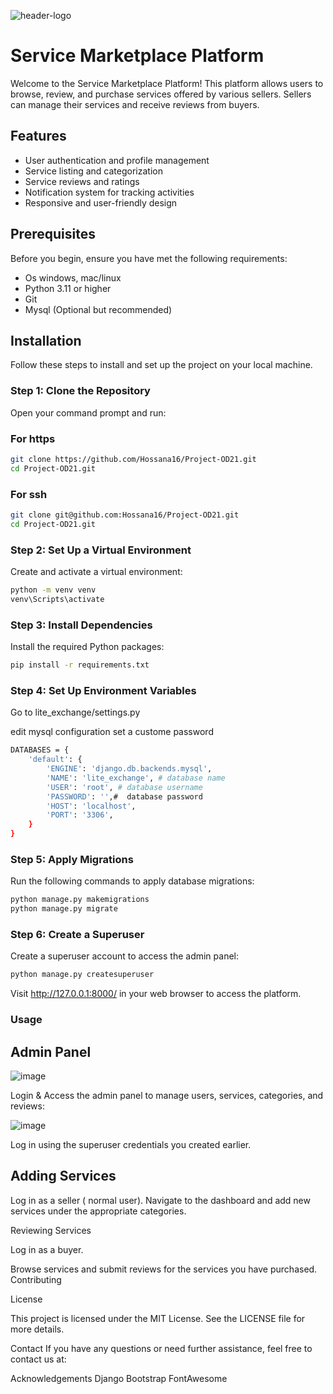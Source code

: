 ![header-logo](https://github.com/Hossana16/Project-OD21/assets/80108666/52537967-4cda-48ad-ad6b-9fd283f9871d)


# Service Marketplace Platform

Welcome to the Service Marketplace Platform! This platform allows users to browse, review, and purchase services offered by various sellers. Sellers can manage their services and receive reviews from buyers.

## Features

- User authentication and profile management
- Service listing and categorization
- Service reviews and ratings
- Notification system for tracking activities
- Responsive and user-friendly design

## Prerequisites

Before you begin, ensure you have met the following requirements:

- Os windows, mac/linux
- Python 3.11 or higher
- Git
- Mysql (Optional but recommended)

## Installation

Follow these steps to install and set up the project on your local machine.

### Step 1: Clone the Repository

Open your command prompt and run:

### For https

```sh
git clone https://github.com/Hossana16/Project-OD21.git
cd Project-OD21.git
```

### For ssh
```sh
git clone git@github.com:Hossana16/Project-OD21.git
cd Project-OD21.git
```

### Step 2: Set Up a Virtual Environment

Create and activate a virtual environment:

```sh
python -m venv venv
venv\Scripts\activate
```

### Step 3: Install Dependencies
Install the required Python packages:

```sh
pip install -r requirements.txt
```

### Step 4: Set Up Environment Variables
Go to lite_exchange/settings.py

edit mysql configuration set a custome password 

```sh
DATABASES = {
    'default': {
        'ENGINE': 'django.db.backends.mysql',
        'NAME': 'lite_exchange', # database name
        'USER': 'root', # database username
        'PASSWORD': '',#  database password 
        'HOST': 'localhost',
        'PORT': '3306',
    }
}
```

### Step 5: Apply Migrations
Run the following commands to apply database migrations:

```sh
python manage.py makemigrations
python manage.py migrate
```

### Step 6: Create a Superuser
Create a superuser account to access the admin panel:

```sh
python manage.py createsuperuser
```
Visit http://127.0.0.1:8000/ in your web browser to access the platform.

### Usage
## Admin Panel
![image](https://github.com/Hossana16/Project-OD21/assets/80108666/a375ccaa-6984-4985-b21f-41fe46ad9409)

Login & Access the admin panel to manage users, services, categories, and reviews:

![image](https://github.com/Hossana16/Project-OD21/assets/80108666/3c300205-b07e-461c-8f6c-17a063fb454f)

Log in using the superuser credentials you created earlier.

## Adding Services
Log in as a seller ( normal user).
Navigate to the dashboard and add new services under the appropriate categories.

Reviewing Services

Log in as a buyer.

Browse services and submit reviews for the services you have purchased.
Contributing

License

This project is licensed under the MIT License. See the LICENSE file for more details.

Contact
If you have any questions or need further assistance, feel free to contact us at:

Acknowledgements
Django
Bootstrap
FontAwesome

